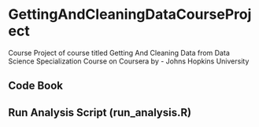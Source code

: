 # GettingAndCleaningDataCourseProject
 Course Project of course titled Getting And Cleaning Data from Data Science Specialization Course on Coursera by - Johns Hopkins University

Code Book
-------------

Run Analysis Script (run_analysis.R)
------------------------------------

